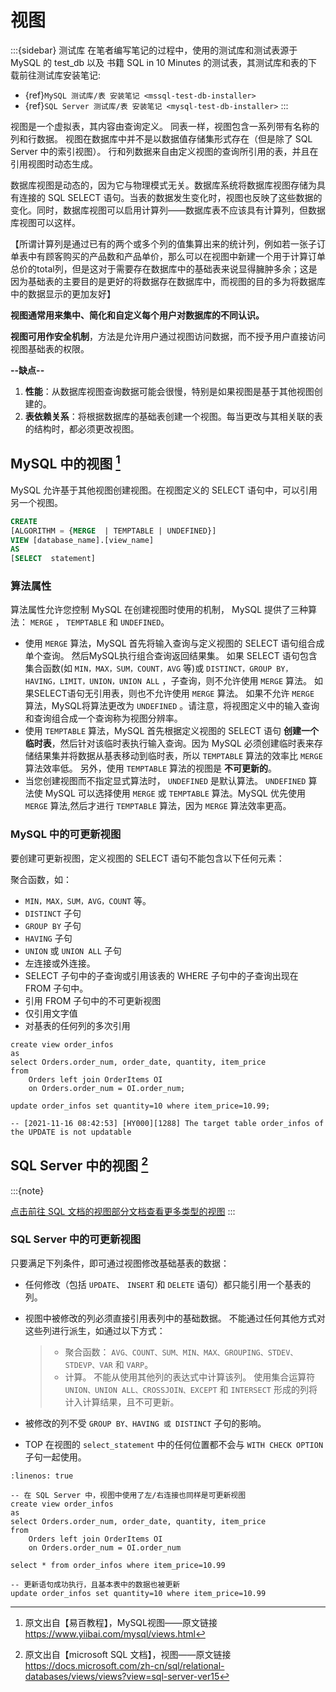 # 视图

:::{sidebar} 测试库
在笔者编写笔记的过程中，使用的测试库和测试表源于 MySQL 的 test_db 以及 书籍 SQL in 10 Minutes 的测试表，其测试库和表的下载前往测试库安装笔记:

- {ref}`MySQL 测试库/表 安装笔记 <mssql-test-db-installer>`
- {ref}`SQL Server 测试库/表 安装笔记 <mysql-test-db-installer>`
:::

视图是一个虚拟表，其内容由查询定义。 同表一样，视图包含一系列带有名称的列和行数据。 视图在数据库中并不是以数据值存储集形式存在（但是除了 SQL Server 中的索引视图）。 行和列数据来自由定义视图的查询所引用的表，并且在引用视图时动态生成。

数据库视图是动态的，因为它与物理模式无关。数据库系统将数据库视图存储为具有连接的 SQL SELECT 语句。当表的数据发生变化时，视图也反映了这些数据的变化。同时，数据库视图可以启用计算列——数据库表不应该具有计算列，但数据库视图可以这样。

【所谓计算列是通过已有的两个或多个列的值集算出来的统计列，例如若一张子订单表中有顾客购买的产品数和产品单价，那么可以在视图中新建一个用于计算订单总价的total列，但是这对于需要存在数据库中的基础表来说显得臃肿多余；这是因为基础表的主要目的是更好的将数据存在数据库中，而视图的目的多为将数据库中的数据显示的更加友好】

**视图通常用来集中、简化和自定义每个用户对数据库的不同认识。**

**视图可用作安全机制**，方法是允许用户通过视图访问数据，而不授予用户直接访问视图基础表的权限。

**--缺点--**

1. **性能**：从数据库视图查询数据可能会很慢，特别是如果视图是基于其他视图创建的。
2. **表依赖关系**：将根据数据库的基础表创建一个视图。每当更改与其相关联的表的结构时，都必须更改视图。

## MySQL 中的视图 [^id7]

MySQL 允许基于其他视图创建视图。在视图定义的 SELECT 语句中，可以引用另一个视图。

```sql
CREATE
[ALGORITHM = {MERGE  | TEMPTABLE | UNDEFINED}]
VIEW [database_name].[view_name]
AS
[SELECT  statement]
```

### 算法属性

算法属性允许您控制 MySQL 在创建视图时使用的机制， MySQL 提供了三种算法： `MERGE` ， `TEMPTABLE` 和 `UNDEFINED`。

- 使用 `MERGE` 算法，MySQL 首先将输入查询与定义视图的 SELECT 语句组合成单个查询。 然后MySQL执行组合查询返回结果集。 如果 SELECT 语句包含集合函数(如 `MIN，MAX，SUM，COUNT，AVG` 等)或 `DISTINCT，GROUP BY，HAVING，LIMIT，UNION，UNION ALL` ，子查询，则不允许使用 `MERGE` 算法。 如果SELECT语句无引用表，则也不允许使用 `MERGE` 算法。 如果不允许 `MERGE` 算法，MySQL将算法更改为 `UNDEFINED` 。请注意，将视图定义中的输入查询和查询组合成一个查询称为视图分辨率。
- 使用 `TEMPTABLE` 算法，MySQL 首先根据定义视图的 SELECT 语句 **创建一个临时表**，然后针对该临时表执行输入查询。因为 MySQL 必须创建临时表来存储结果集并将数据从基表移动到临时表，所以 `TEMPTABLE` 算法的效率比 `MERGE` 算法效率低。 另外，使用 `TEMPTABLE` 算法的视图是 **不可更新的**。
- 当您创建视图而不指定显式算法时， `UNDEFINED` 是默认算法。 `UNDEFINED` 算法使 MySQL 可以选择使用 `MERGE` 或 `TEMPTABLE` 算法。MySQL 优先使用 `MERGE` 算法,然后才进行 `TEMPTABLE` 算法，因为 `MERGE` 算法效率更高。

### MySQL 中的可更新视图

要创建可更新视图，定义视图的 SELECT 语句不能包含以下任何元素：

聚合函数，如：

- `MIN，MAX，SUM，AVG，COUNT` 等。
- `DISTINCT` 子句
- `GROUP BY` 子句
- `HAVING` 子句
- `UNION` 或 `UNION ALL` 子句
- 左连接或外连接。
- SELECT 子句中的子查询或引用该表的 WHERE 子句中的子查询出现在 FROM 子句中。
- 引用 FROM 子句中的不可更新视图
- 仅引用文字值
- 对基表的任何列的多次引用

```mysql
create view order_infos
as
select Orders.order_num, order_date, quantity, item_price
from
    Orders left join OrderItems OI
    on Orders.order_num = OI.order_num;

update order_infos set quantity=10 where item_price=10.99;

-- [2021-11-16 08:42:53] [HY000][1288] The target table order_infos of the UPDATE is not updatable
```



## SQL Server 中的视图 [^id8]

:::{note}

[点击前往 SQL 文档的视图部分文档查看更多类型的视图](https://docs.microsoft.com/zh-cn/sql/relational-databases/views/views?view=sql-server-ver15#types-of-views)
:::

### SQL Server 中的可更新视图

只要满足下列条件，即可通过视图修改基础基表的数据：

- 任何修改（包括 `UPDATE`、 `INSERT` 和 `DELETE` 语句）都只能引用一个基表的列。

- 视图中被修改的列必须直接引用表列中的基础数据。 不能通过任何其他方式对这些列进行派生，如通过以下方式：

  > - 聚合函数： `AVG、COUNT、SUM、MIN、MAX、GROUPING、STDEV、STDEVP、VAR` 和 `VARP`。
  > - 计算。 不能从使用其他列的表达式中计算该列。 使用集合运算符 `UNION、UNION ALL、CROSSJOIN、EXCEPT` 和 `INTERSECT` 形成的列将计入计算结果，且不可更新。

- 被修改的列不受 `GROUP BY、HAVING 或 DISTINCT` 子句的影响。

- TOP 在视图的 `select_statement` 中的任何位置都不会与 `WITH CHECK OPTION` 子句一起使用。

```{code-block} mysql
:linenos: true

-- 在 SQL Server 中，视图中使用了左/右连接也同样是可更新视图
create view order_infos
as
select Orders.order_num, order_date, quantity, item_price
from
    Orders left join OrderItems OI
    on Orders.order_num = OI.order_num

select * from order_infos where item_price=10.99

-- 更新语句成功执行，且基本表中的数据也被更新
update order_infos set quantity=10 where item_price=10.99
```
 
[^id7]: 原文出自【易百教程】，MySQL视图——原文链接 <https://www.yiibai.com/mysql/views.html>

[^id8]: 原文出自【microsoft SQL 文档】，视图——原文链接 <https://docs.microsoft.com/zh-cn/sql/relational-databases/views/views?view=sql-server-ver15>
